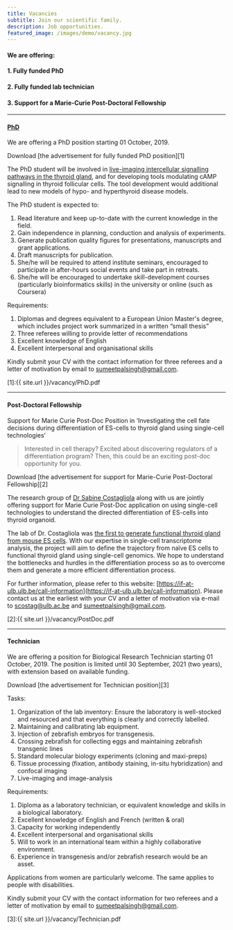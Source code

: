 ```yaml
---
title: Vacancies
subtitle: Join our scientific family.
description: Job opportunities.
featured_image: /images/demo/vacancy.jpg
---
```


#### We are offering:

#### 1. Fully funded PhD
#### 2. Fully funded lab technician
#### 3. Support for a Marie-Curie Post-Doctoral Fellowship

---

#### [PhD](2-fully-funded-lab-technician) 

We are offering a PhD position starting 01 October, 2019.

Download [the advertisement for fully funded PhD position][1]

The PhD student will be involved in [live-imaging intercellular signalling pathways in the thyroid gland](https://sumeetpalsingh.github.io/project/live-imaging), and for developing tools modulating cAMP signalling in thyroid follicular cells. The tool development would additional lead to new models of hypo- and hyperthyroid disease models. 

The PhD student is expected to: 
1. Read literature and keep up-to-date with the current knowledge in the field.
2. Gain independence in planning, conduction and analysis of experiments.
3. Generate publication quality figures for presentations, manuscripts and grant applications.
4. Draft manuscripts for publication.
5. She/he will be required to attend institute seminars, encouraged to participate in after-hours social events and take part in retreats.
6. She/he will be encouraged to undertake skill-development courses (particularly bioinformatics skills) in the university or online (such as Coursera)

Requirements: 
1. Diplomas and degrees equivalent to a European Union Master's degree, which includes project work summarized in a written “small thesis”
2. Three referees willing to provide letter of recommendations
3. Excellent knowledge of English
4. Excellent interpersonal and organisational skills

Kindly submit your CV with the contact information for three referees and a letter of motivation by email to sumeetpalsingh@gmail.com.

[1]:{{ site.url }}/vacancy/PhD.pdf

---

#### Post-Doctoral Fellowship

Support for Marie Curie Post-Doc Position in ‘Investigating the cell fate decisions during differentiation of ES-cells to thyroid gland using single-cell technologies’

>Interested in cell therapy? Excited about discovering regulators of a differentiation program? Then, this could be an exciting post-doc opportunity for you.

Download [the advertisement for support for Marie-Curie Post-Doctoral Fellowship][2]

The research group of [Dr Sabine Costagliola](https://costalab.ulb.ac.be/) along with us are jointly offering support for Marie Curie Post-Doc application on using single-cell technologies to understand the directed differentiation of ES-cells into thyroid organoid.  

The lab of Dr. Costagliola was [the first to generate functional thyroid gland from mouse ES cells](https://www.ncbi.nlm.nih.gov/pubmed/23051751). With our expertise in single-cell transcriptome analysis, the project will aim to define the trajectory from naïve ES cells to functional thyroid gland using single-cell genomics. We hope to understand the bottlenecks and hurdles in the differentiation process so as to overcome them and generate a more efficient differentiation process.

For further information, please refer to this website: [https://if-at-ulb.ulb.be/call-information](https://if-at-ulb.ulb.be/call-information).
Please contact us at the earliest with your CV and a letter of motivation via e-mail to scostag@ulb.ac.be and sumeetpalsingh@gmail.com. 

[2]:{{ site.url }}/vacancy/PostDoc.pdf

---

#### Technician

We are offering a position for Biological Research Technician starting 01 October, 2019. The position is limited until 30 September, 2021 (two years), with extension based on available funding.  

Download [the advertisement for Technician position][3]

Tasks: 
1. Organization of the lab inventory: Ensure the laboratory is well-stocked and resourced and that everything is clearly and correctly labelled.
2. Maintaining and calibrating lab equipment.
3. Injection of zebrafish embryos for transgenesis.
4. Crossing zebrafish for collecting eggs and maintaining zebrafish transgenic lines
5. Standard molecular biology experiments (cloning and maxi-preps)
6. Tissue processing (fixation, antibody staining, in-situ hybridization) and confocal imaging
7. Live-imaging and image-analysis  

Requirements: 
1. Diploma as a laboratory technician, or equivalent knowledge and skills in a biological laboratory. 
2. Excellent knowledge of English and French (written & oral)
3. Capacity for working independently
4. Excellent interpersonal and organisational skills
5. Will to work in an international team within a highly collaborative environment. 
6. Experience in transgenesis and/or zebrafish research would be an asset.

Applications from women are particularly welcome. The same applies to people with disabilities.

Kindly submit your CV with the contact information for two referees and a letter of motivation by email to sumeetpalsingh@gmail.com.

[3]:{{ site.url }}/vacancy/Technician.pdf

